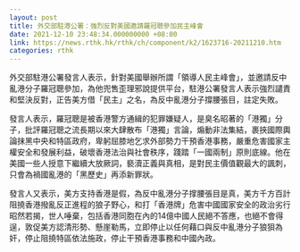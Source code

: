 ```yaml
---
layout: post
title: 外交部駐港公署：強烈反對美國邀請羅冠聰參加民主峰會
date: 2021-12-10 23:48:34.000000000 +08:00
link: https://news.rthk.hk/rthk/ch/component/k2/1623716-20211210.htm
categories: rthk
---
```


外交部駐港公署發言人表示，針對美國舉辦所謂「領導人民主峰會」，並邀請反中亂港分子羅冠聰參加，為他兜售歪理邪說提供平台，駐港公署發言人表示強烈譴責和堅決反對，正告美方借「民主」之名，為反中亂港分子撐腰張目，註定失敗。

發言人表示，羅冠聰是被香港警方通緝的犯罪嫌疑人，是臭名昭著的「港獨」分子，批評羅冠聰之流長期以來大肆散布「港獨」言論，煽動非法集結，裹挾國際輿論抹黑中央和特區政府，卑躬屈膝地乞求外部勢力干預香港事務，嚴重危害國家主權安全和發展利益，破壞香港法治與社會秩序，踐踏「一國兩制」原則底線。他在美國一些人授意下繼續大放厥詞，褻瀆正義與真相，是對民主價值觀最大的諷刺，只會為禍國亂港的「黑歷史」再添新罪狀。

發言人又表示，美方支持香港是假，為反中亂港分子撑腰張目是真，美方千方百計阻撓香港撥亂反正進程的狼子野心，和打「香港牌」危害中國國家安全的政治劣行昭然若揭，世人唾棄，包括香港同胞在內的14億中國人民絕不答應，也絕不會得逞，敦促美方認清形勢、懸崖勒馬，立即停止以任何藉口與反中亂港分子狼狽為奸，停止阻撓特區依法施政，停止干預香港事務和中國內政。
